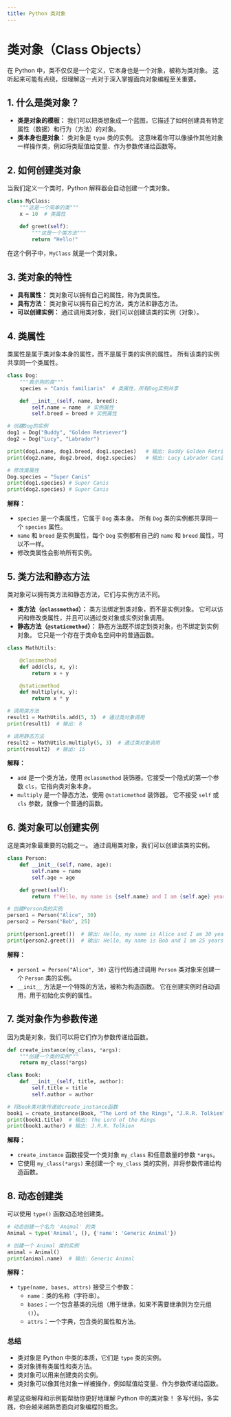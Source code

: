 ```yaml
---
title: Python 类对象
---
```


# 类对象（Class Objects）

在 Python 中，类不仅仅是一个定义，它本身也是一个对象，被称为类对象。  这听起来可能有点绕，但理解这一点对于深入掌握面向对象编程至关重要。

## 1. 什么是类对象？

*   **类是对象的模板：** 我们可以把类想象成一个蓝图，它描述了如何创建具有特定属性（数据）和行为（方法）的对象。
*   **类本身也是对象：**  类对象是 `type` 类的实例。  这意味着你可以像操作其他对象一样操作类，例如将类赋值给变量、作为参数传递给函数等。

## 2. 如何创建类对象

当我们定义一个类时，Python 解释器会自动创建一个类对象。

```python
class MyClass:
    """这是一个简单的类"""
    x = 10  # 类属性

    def greet(self):
        """这是一个类方法"""
        return "Hello!"
```

在这个例子中，`MyClass` 就是一个类对象。

## 3. 类对象的特性

*   **具有属性：** 类对象可以拥有自己的属性，称为类属性。
*   **具有方法：** 类对象可以拥有自己的方法，类方法和静态方法。
*   **可以创建实例：**  通过调用类对象，我们可以创建该类的实例（对象）。

## 4. 类属性

类属性是属于类对象本身的属性，而不是属于类的实例的属性。  所有该类的实例共享同一个类属性。

```python
class Dog:
    """表示狗的类"""
    species = "Canis familiaris"  # 类属性，所有Dog实例共享

    def __init__(self, name, breed):
        self.name = name  # 实例属性
        self.breed = breed # 实例属性

# 创建Dog的实例
dog1 = Dog("Buddy", "Golden Retriever")
dog2 = Dog("Lucy", "Labrador")

print(dog1.name, dog1.breed, dog1.species)   # 输出: Buddy Golden Retriever Canis familiaris
print(dog2.name, dog2.breed, dog2.species)   # 输出: Lucy Labrador Canis familiaris

# 修改类属性
Dog.species = "Super Canis"
print(dog1.species) # Super Canis
print(dog2.species) # Super Canis
```

**解释：**

*   `species` 是一个类属性，它属于 `Dog` 类本身。  所有 `Dog` 类的实例都共享同一个 `species` 属性。
*   `name` 和 `breed` 是实例属性，每个 `Dog` 实例都有自己的 `name` 和 `breed` 属性，可以不一样。
* 修改类属性会影响所有实例。

## 5. 类方法和静态方法

类对象可以拥有类方法和静态方法，它们与实例方法不同。

*   **类方法（`@classmethod`）：**  类方法绑定到类对象，而不是实例对象。  它可以访问和修改类属性，并且可以通过类对象或实例对象调用。
*   **静态方法（`@staticmethod`）：**  静态方法既不绑定到类对象，也不绑定到实例对象。  它只是一个存在于类命名空间中的普通函数。

```python
class MathUtils:

    @classmethod
    def add(cls, x, y):
        return x + y

    @staticmethod
    def multiply(x, y):
        return x * y

# 调用类方法
result1 = MathUtils.add(5, 3)  # 通过类对象调用
print(result1)  # 输出: 8

# 调用静态方法
result2 = MathUtils.multiply(5, 3)  # 通过类对象调用
print(result2)  # 输出: 15
```

**解释：**

*   `add` 是一个类方法，使用 `@classmethod` 装饰器。它接受一个隐式的第一个参数 `cls`，它指向类对象本身。
*   `multiply` 是一个静态方法，使用 `@staticmethod` 装饰器。  它不接受 `self` 或 `cls` 参数，就像一个普通的函数。

## 6. 类对象可以创建实例

这是类对象最重要的功能之一。  通过调用类对象，我们可以创建该类的实例。

```python
class Person:
    def __init__(self, name, age):
        self.name = name
        self.age = age

    def greet(self):
        return f"Hello, my name is {self.name} and I am {self.age} years old."

# 创建Person类的实例
person1 = Person("Alice", 30)
person2 = Person("Bob", 25)

print(person1.greet())  # 输出: Hello, my name is Alice and I am 30 years old.
print(person2.greet())  # 输出: Hello, my name is Bob and I am 25 years old.
```

**解释：**

*   `person1 = Person("Alice", 30)`  这行代码通过调用 `Person` 类对象来创建一个 `Person` 类的实例。
*   `__init__` 方法是一个特殊的方法，被称为构造函数。  它在创建实例时自动调用，用于初始化实例的属性。

## 7. 类对象作为参数传递

因为类是对象，我们可以将它们作为参数传递给函数。

```python
def create_instance(my_class, *args):
    """创建一个类的实例"""
    return my_class(*args)

class Book:
    def __init__(self, title, author):
        self.title = title
        self.author = author

# 将Book类对象传递给create_instance函数
book1 = create_instance(Book, "The Lord of the Rings", "J.R.R. Tolkien")
print(book1.title)  # 输出: The Lord of the Rings
print(book1.author) # 输出: J.R.R. Tolkien
```

**解释：**

*   `create_instance` 函数接受一个类对象 `my_class` 和任意数量的参数 `*args`。
*   它使用 `my_class(*args)` 来创建一个 `my_class` 类的实例，并将参数传递给构造函数。

## 8. 动态创建类

可以使用 `type()` 函数动态地创建类。

```python
# 动态创建一个名为 'Animal' 的类
Animal = type('Animal', (), {'name': 'Generic Animal'})

# 创建一个 Animal 类的实例
animal = Animal()
print(animal.name)  # 输出: Generic Animal
```

**解释：**

*   `type(name, bases, attrs)` 接受三个参数：
    *   `name`：类的名称（字符串）。
    *   `bases`：一个包含基类的元组（用于继承，如果不需要继承则为空元组 `()`）。
    *   `attrs`：一个字典，包含类的属性和方法。

### 总结

*   类对象是 Python 中类的本质，它们是 `type` 类的实例。
*   类对象拥有类属性和类方法。
*   类对象可以用来创建类的实例。
*   类对象可以像其他对象一样被操作，例如赋值给变量、作为参数传递给函数。

希望这些解释和示例能帮助你更好地理解 Python 中的类对象！  多写代码，多实践，你会越来越熟悉面向对象编程的概念。
